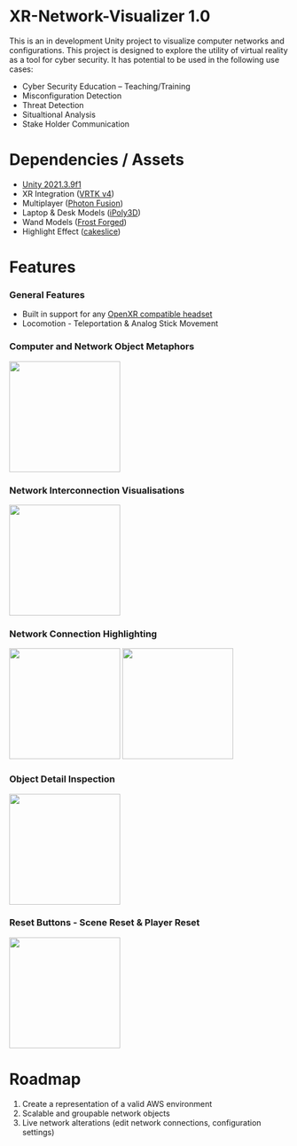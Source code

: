 # XR-Network-Visualizer 1.0
This is an in development Unity project to visualize computer networks and configurations. This project is designed to explore the utility of virtual reality as a tool for cyber security. It has potential to be used in the following use cases:
- Cyber Security Education – Teaching/Training
- Misconfiguration Detection
- Threat Detection
- Situaltional Analysis
- Stake Holder Communication

# Dependencies / Assets
- [Unity 2021.3.9f1](https://unity3d.com/get-unity/)
- XR Integration ([VRTK v4](https://vrtoolkit.readme.io/v4.0.0))
- Multiplayer ([Photon Fusion](https://www.photonengine.com/en-US/Fusion))
- Laptop & Desk Models ([iPoly3D](https://assetstore.unity.com/packages/3d/environments/lowpoly-server-room-props-197268))
- Wand Models ([Frost Forged](https://assetstore.unity.com/packages/3d/props/weapons/3d-items-free-wand-pack-46225))
- Highlight Effect ([cakeslice](https://assetstore.unity.com/packages/vfx/shaders/fullscreen-camera-effects/outline-effect-78608))

# Features
### General Features
- Built in support for any [OpenXR compatible headset](https://www.khronos.org/conformance/adopters/conformant-products/openxr)
- Locomotion - Teleportation & Analog Stick Movement

### Computer and Network Object Metaphors<br/>
<img height="200" src=https://user-images.githubusercontent.com/1362512/176453477-a47827ac-87de-47a7-8f25-0820a950694c.png>

### Network Interconnection Visualisations<br/>
<img height="200" src=https://user-images.githubusercontent.com/1362512/176453499-6cc7f858-a3ad-4b6e-b7f4-e03b598b671d.png>

### Network Connection Highlighting<br/>
<img height="200" src=https://user-images.githubusercontent.com/1362512/176453517-5a442cff-c7cd-4ed9-bc20-41f89204873a.png> <img height="200" src=https://user-images.githubusercontent.com/1362512/176453935-1e679cb5-5507-4883-b477-c41dea9e03c2.png>

### Object Detail Inspection<br/>
<img height="200" src=https://user-images.githubusercontent.com/1362512/176456538-3b3cb58d-514a-42c3-9d84-f87d230a26f8.jpg>

### Reset Buttons - Scene Reset & Player Reset<br/>
<img height="200" src=https://user-images.githubusercontent.com/1362512/176455894-386215ac-82cd-4b31-88ef-599e45364b34.png>



# Roadmap
1. Create a representation of a valid AWS environment
2. Scalable and groupable network objects
3. Live network alterations (edit network connections, configuration settings)
